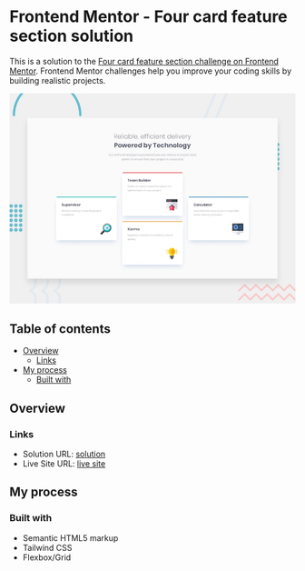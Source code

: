 # Frontend Mentor - Four card feature section solution

This is a solution to the [Four card feature section challenge on Frontend Mentor](https://www.frontendmentor.io/challenges/four-card-feature-section-weK1eFYK). Frontend Mentor challenges help you improve your coding skills by building realistic projects. 


![Design preview for the Four card feature section coding challenge](./design/desktop-preview.jpg)

## Table of contents

- [Overview](#overview)
  - [Links](#links)
- [My process](#my-process)
  - [Built with](#built-with)

## Overview

### Links

- Solution URL: [solution](https://github.com/keltiek/frontendmentor/tree/main/four-card-feature-section)
- Live Site URL: [live site](https://keltiek.github.io/frontendmentor/four-card-feature-section/)

## My process

### Built with

- Semantic HTML5 markup
- Tailwind CSS
- Flexbox/Grid
